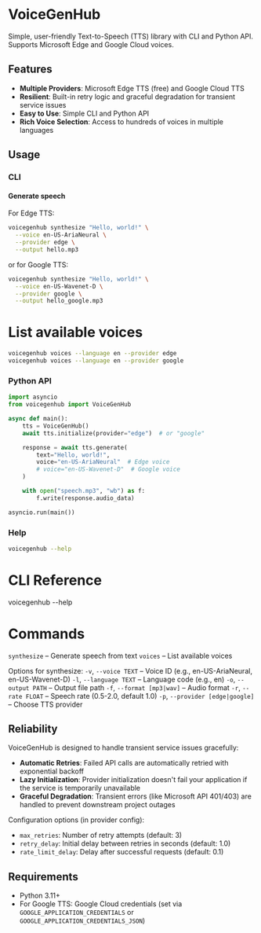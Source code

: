 # VoiceGenHub

Simple, user-friendly Text-to-Speech (TTS) library with CLI and Python API.
Supports Microsoft Edge and Google Cloud voices.

## Features

- **Multiple Providers**: Microsoft Edge TTS (free) and Google Cloud TTS
- **Resilient**: Built-in retry logic and graceful degradation for transient service issues
- **Easy to Use**: Simple CLI and Python API
- **Rich Voice Selection**: Access to hundreds of voices in multiple languages

## Usage

### CLI

#### Generate speech

For Edge TTS:

```bash
voicegenhub synthesize "Hello, world!" \
  --voice en-US-AriaNeural \
  --provider edge \
  --output hello.mp3
```

or for Google TTS:

```bash
voicegenhub synthesize "Hello, world!" \
  --voice en-US-Wavenet-D \
  --provider google \
  --output hello_google.mp3
```

# List available voices

```bash
voicegenhub voices --language en --provider edge
voicegenhub voices --language en --provider google
```

### Python API

```python
import asyncio
from voicegenhub import VoiceGenHub

async def main():
    tts = VoiceGenHub()
    await tts.initialize(provider="edge")  # or "google"

    response = await tts.generate(
        text="Hello, world!",
        voice="en-US-AriaNeural"  # Edge voice
        # voice="en-US-Wavenet-D"  # Google voice
    )

    with open("speech.mp3", "wb") as f:
        f.write(response.audio_data)

asyncio.run(main())
```

### Help

```bash
voicegenhub --help
```

# CLI Reference
voicegenhub --help

# Commands
`synthesize` – Generate speech from text
`voices` – List available voices

Options for synthesize:
`-v`, `--voice TEXT` – Voice ID (e.g., en-US-AriaNeural, en-US-Wavenet-D)
`-l`, `--language TEXT` – Language code (e.g., en)
`-o`, `--output PATH` – Output file path
`-f`, `--format [mp3|wav]` – Audio format
`-r`, `--rate FLOAT` – Speech rate (0.5-2.0, default 1.0)
`-p`, `--provider [edge|google]` – Choose TTS provider

## Reliability

VoiceGenHub is designed to handle transient service issues gracefully:

- **Automatic Retries**: Failed API calls are automatically retried with exponential backoff
- **Lazy Initialization**: Provider initialization doesn't fail your application if the service is temporarily unavailable
- **Graceful Degradation**: Transient errors (like Microsoft API 401/403) are handled to prevent downstream project outages

Configuration options (in provider config):
- `max_retries`: Number of retry attempts (default: 3)
- `retry_delay`: Initial delay between retries in seconds (default: 1.0)
- `rate_limit_delay`: Delay after successful requests (default: 0.1)

## Requirements

- Python 3.11+
- For Google TTS: Google Cloud credentials (set via `GOOGLE_APPLICATION_CREDENTIALS` or `GOOGLE_APPLICATION_CREDENTIALS_JSON`)
